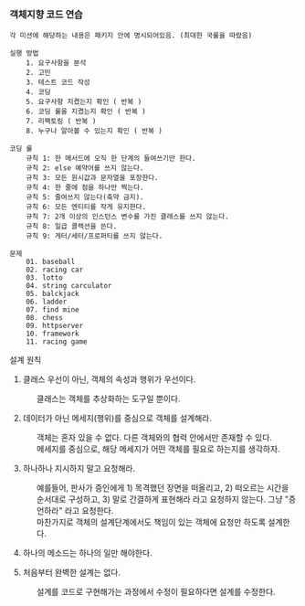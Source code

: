 ### 객체지향 코드 연습
    각 미션에 해당하는 내용은 패키지 안에 명시되어있음. (최대한 국룰을 따랐음)
    
    실행 방법
        1. 요구사항을 분석
        2. 고민
        3. 테스트 코드 작성
        4. 코딩
        5. 요구사항 지켰는지 확인 ( 반복 )
        6. 코딩 룰을 지켰는지 확인 ( 반복 )
        7. 리팩토링 ( 반복 )
        8. 누구나 알아볼 수 있는지 확인 ( 반복 )
        
    코딩 룰
        규칙 1: 한 메서드에 오직 한 단계의 들여쓰기만 한다.
        규칙 2: else 예약어를 쓰지 않는다.
        규칙 3: 모든 원시값과 문자열을 포장한다.
        규칙 4: 한 줄에 점을 하나만 찍는다.
        규칙 5: 줄여쓰지 않는다(축약 금지).
        규칙 6: 모든 엔티티를 작게 유지한다.
        규칙 7: 2개 이상의 인스턴스 변수를 가진 클래스를 쓰지 않는다.
        규칙 8: 일급 콜렉션을 쓴다.
        규칙 9: 게터/세터/프로퍼티를 쓰지 않는다.
    
    문제
        01. baseball
        02. racing car
        03. lotto
        04. string carculator
        05. balckjack
        06. ladder
        07. find mine
        08. chess
        09. httpserver
        10. framework
        11. racing game

설계 원칙        
1. 클래스 우선이 아닌, 객체의 속성과 행위가 우선이다.
    <ul>클래스는 객체를 추상화하는 도구일 뿐이다.</ul>
    
2. 데이터가 아닌 메세지(행위)를 중심으로 객체를 설계해라.
    <ul>객체는 혼자 있을 수 없다. 다른 객체와의 협력 안에서만 존재할 수 있다.</ul>
    <ul>메세지를 중심으로, 해당 메세지가 어떤 객체를 필요로 하는지를 생각하자.</ul>
    
3. 하나하나 지시하지 말고 요청해라.
    <ul>예를들어, 판사가 증인에게 1) 목격했던 장면을 떠올리고, 2) 떠오르는 시간을 순서대로 구성하고, 3) 말로 간결하게 표현해라 라고 요청하지 않는다. 그냥 "증언하라" 라고 요청한다.</ul>
    <ul>마찬가지로 객체의 설계단계에서도 책임이 있는 객체에 요청만 하도록 설계한다.</ul>
    
4. 하나의 메소드는 하나의 일만 해야한다.

5. 처음부터 완벽한 설계는 없다.
    <ul>설계를 코드로 구현해가는 과정에서 수정이 필요하다면 설계를 수정한다.</ul>